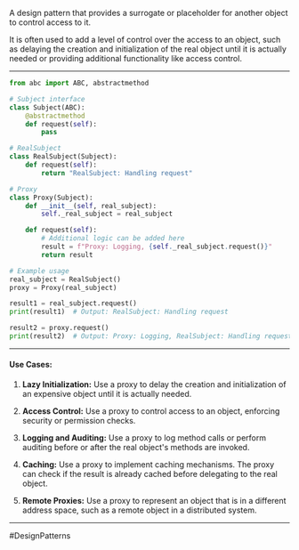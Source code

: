 A design pattern that provides a surrogate or placeholder for another object to control access to it.

It is often used to add a level of control over the access to an object, such as delaying the creation and initialization of the real object until it is actually needed or providing additional functionality like access control.

---
```python
from abc import ABC, abstractmethod

# Subject interface
class Subject(ABC):
    @abstractmethod
    def request(self):
        pass

# RealSubject
class RealSubject(Subject):
    def request(self):
        return "RealSubject: Handling request"

# Proxy
class Proxy(Subject):
    def __init__(self, real_subject):
        self._real_subject = real_subject

    def request(self):
        # Additional logic can be added here
        result = f"Proxy: Logging, {self._real_subject.request()}"
        return result

# Example usage
real_subject = RealSubject()
proxy = Proxy(real_subject)

result1 = real_subject.request()
print(result1)  # Output: RealSubject: Handling request

result2 = proxy.request()
print(result2)  # Output: Proxy: Logging, RealSubject: Handling request
```
---
#### Use Cases:
1. **Lazy Initialization:** Use a proxy to delay the creation and initialization of an expensive object until it is actually needed.
    
2. **Access Control:** Use a proxy to control access to an object, enforcing security or permission checks.
    
3. **Logging and Auditing:** Use a proxy to log method calls or perform auditing before or after the real object's methods are invoked.
    
4. **Caching:** Use a proxy to implement caching mechanisms. The proxy can check if the result is already cached before delegating to the real object.
    
5. **Remote Proxies:** Use a proxy to represent an object that is in a different address space, such as a remote object in a distributed system.

---
#DesignPatterns